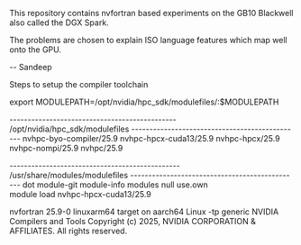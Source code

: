 This repository contains nvfortran based experiments on the GB10 Blackwell
also called the DGX Spark.

The problems are chosen to explain ISO language features which map well
onto the GPU.

-- Sandeep

Steps to setup the compiler toolchain

export MODULEPATH=/opt/nvidia/hpc_sdk/modulefiles/:$MODULEPATH

---------------------------------------------- /opt/nvidia/hpc_sdk/modulefiles -----------------------------------------------
nvhpc-byo-compiler/25.9  nvhpc-hpcx-cuda13/25.9  nvhpc-hpcx/25.9  nvhpc-nompi/25.9  nvhpc/25.9  

----------------------------------------------- /usr/share/modules/modulefiles -----------------------------------------------
dot  module-git  module-info  modules  null  use.own  
module load nvhpc-hpcx-cuda13/25.9

nvfortran 25.9-0 linuxarm64 target on aarch64 Linux -tp generic 
NVIDIA Compilers and Tools
Copyright (c) 2025, NVIDIA CORPORATION & AFFILIATES.  All rights reserved.
